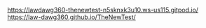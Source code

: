 https://lawdawg360-thenewtest-n5sknxk3u10.ws-us115.gitpod.io/    
https://law-dawg360.github.io/TheNewTest/
